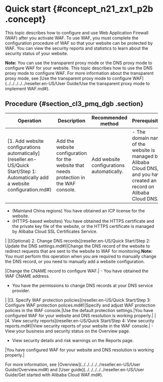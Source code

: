 # Quick start {#concept_n21_zx1_p2b .concept}

This topic describes how to configure and use Web Application Firewall \(WAF\) after you activate WAF. To use WAF, you must complete the configuration procedure of WAF so that your website can be protected by WAF. You can view the security reports and statistics to learn about the security status of your website.

**Note:** You can use the transparent proxy mode or the DNS proxy mode to configure WAF for your website. This topic describes how to use the DNS proxy mode to configure WAF. For more information about the transparent proxy mode, see [Use the transparent proxy mode to configure WAF](../../../../../reseller.en-US/User Guide/Use the transparent proxy mode to implement WAF.md#).

## Procedure {#section_cl3_pmq_dgb .section}

|Operation|Description|Recommended method|Prerequisites|
|---------|-----------|------------------|-------------|
|[1. Add website configurations automatically](reseller.en-US/Quick Start/Step 1: Automatically add a website configuration.md#)|Add the website configuration for the website that needs protection in the WAF console.|Add website configurations automatically.| -   The domain name of the website is managed by Alibaba Cloud DNS, and you have created an A record on Alibaba Cloud DNS.
-   \(Mainland China regions\) You have obtained an ICP license for the website.
-   \(HTTPS-based websites\) You have obtained the HTTPS certificate and the private key file of the website, or the HTTPS certificate is managed by Alibaba Cloud SSL Certificates Service.

 |
|[\(Optional\) 2. Change DNS records](reseller.en-US/Quick Start/Step 2: Update the DNS settings.md#)|Change the DNS record of the website to redirect requests that are sent to the website to WAF for monitoring.**Note:** You must perform this operation when you are required to manually change the DNS record, or you need to manually add a website configuration.

|Change the CNAME record to configure WAF.| -   You have obtained the WAF CNAME address.
-   You have the permissions to change DNS records at your DNS service provider.

 |
|[3. Specify WAF protection policies](reseller.en-US/Quick Start/Step 3: Configure WAF protection polices.md#)|Specify and adjust WAF protection policies in the WAF console.|Use the default protection settings.|You have configured WAF for your website and DNS resolution is working properly.|
|[4. View security reports](reseller.en-US/Quick Start/Step 4: View security reports.md#)|View security reports of your website in the WAF console.| -   View your business and security status on the Overview page.
-   View security details and risk warnings on the Reports page.

 |You have configured WAF for your website and DNS resolution is working properly.|

For more information, see [Overview](../../../../../reseller.en-US/User Guide/Overview.md#) and [User guide](../../../../../reseller.en-US/User Guide/Get started with Alibaba Cloud WAF.md#).

